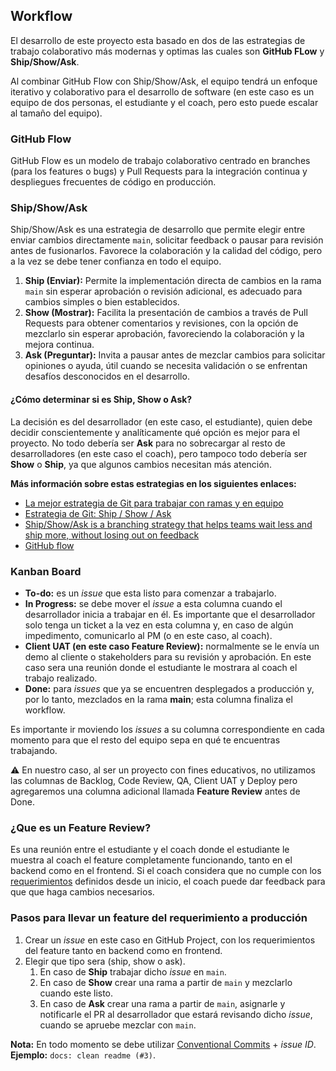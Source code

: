 ## Workflow

El desarrollo de este proyecto esta basado en dos de las estrategias de trabajo colaborativo más modernas y optimas las cuales son **GitHub FLow** y **Ship/Show/Ask**.

Al combinar GitHub Flow con Ship/Show/Ask, el equipo tendrá un enfoque iterativo y colaborativo para el desarrollo de software (en este caso es un equipo de dos personas, el estudiante y el coach, pero esto puede escalar al tamaño del equipo).

### GitHub Flow

GitHub Flow es un modelo de trabajo colaborativo centrado en branches (para los features o bugs) y Pull Requests para la integración continua y despliegues frecuentes de código en producción.

### Ship/Show/Ask

Ship/Show/Ask es una estrategia de desarrollo que permite elegir entre enviar cambios directamente `main`, solicitar feedback o pausar para revisión antes de fusionarlos. Favorece la colaboración y la calidad del código, pero a la vez se debe tener confianza en todo el equipo.

1. **Ship (Enviar):** Permite la implementación directa de cambios en la rama `main` sin esperar aprobación o revisión adicional, es adecuado para cambios simples o bien establecidos.
2. **Show (Mostrar):** Facilita la presentación de cambios a través de Pull Requests para obtener comentarios y revisiones, con la opción de mezclarlo sin esperar aprobación, favoreciendo la colaboración y la mejora continua.
3. **Ask (Preguntar):** Invita a pausar antes de mezclar cambios para solicitar opiniones o ayuda, útil cuando se necesita validación o se enfrentan desafíos desconocidos en el desarrollo.

#### ¿Cómo determinar si es Ship, Show o Ask?

La decisión es del desarrollador (en este caso, el estudiante), quien debe decidir conscientemente y analíticamente qué opción es mejor para el proyecto. No todo debería ser **Ask** para no sobrecargar al resto de desarrolladores (en este caso el coach), pero tampoco todo debería ser **Show** o **Ship**, ya que algunos cambios necesitan más atención.

**Más información sobre estas estrategias en los siguientes enlaces:**

- [La mejor estrategia de Git para trabajar con ramas y en equipo](https://www.youtube.com/watch?v=3FssKkNqUHE)
- [Estrategia de Git: Ship / Show / Ask](https://midu.dev/ship-show-ask-estrategia-git/)
- [Ship/Show/Ask is a branching strategy that helps teams wait less and ship more, without losing out on feedback](https://martinfowler.com/articles/ship-show-ask.html)
- [GitHub flow](https://docs.github.com/en/get-started/using-github/github-flow)

### Kanban Board

- **To-do:** es un _issue_ que esta listo para comenzar a trabajarlo.
- **In Progress:** se debe mover el _issue_ a esta columna cuando el desarrollador inicia a trabajar en él. Es importante que el desarrollador solo tenga un ticket a la vez en esta columna y, en caso de algún impedimento, comunicarlo al PM (o en este caso, al coach).
- **Client UAT (en este caso Feature Review):** normalmente se le envía un demo al cliente o stakeholders para su revisión y aprobación. En este caso sera una reunión donde el estudiante le mostrara al coach el trabajo realizado.
- **Done:** para _issues_ que ya se encuentren desplegados a producción y, por lo tanto, mezclados en la rama **main**; esta columna finaliza el workflow.

Es importante ir moviendo los _issues_ a su columna correspondiente en cada momento para que el resto del equipo sepa en qué te encuentras trabajando.

⚠️ En nuestro caso, al ser un proyecto con fines educativos, no utilizamos las columnas de Backlog, Code Review, QA, Client UAT y Deploy pero agregaremos una columna adicional llamada **Feature Review** antes de Done.

### ¿Que es un Feature Review?

Es una reunión entre el estudiante y el coach donde el estudiante le muestra al coach el feature completamente funcionando, tanto en el backend como en el frontend. Si el coach considera que no cumple con los [requerimientos](https://docs.google.com/document/d/1j4d7e5m_gIX5GceB0nG6Txrun9319MtpWm5nzpZSCNo/edit#heading=h.o38wiplmnjzl) definidos desde un inicio, el coach puede dar feedback para que que haga cambios necesarios.

### Pasos para llevar un feature del requerimiento a producción

1. Crear un _issue_ en este caso en GitHub Project, con los requerimientos del feature tanto en backend como en frontend.
2. Elegir que tipo sera (ship, show o ask).
   1. En caso de **Ship** trabajar dicho _issue_ en `main`.
   2. En caso de **Show** crear una rama a partir de `main` y mezclarlo cuando este listo.
   3. En caso de **Ask** crear una rama a partir de `main`, asignarle y notificarle el PR al desarrollador que estará revisando dicho _issue_, cuando se apruebe mezclar con `main`.

**Nota:** En todo momento se debe utilizar [Conventional Commits](https://www.conventionalcommits.org/es/v1.0.0/) + _issue ID_. **Ejemplo:** `docs: clean readme (#3)`.
